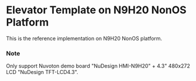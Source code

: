 # Elevator Template on N9H20 NonOS Platform

This is the reference implementation on N9H20 NonOS platform.

### Note

Only support Nuvoton demo board "NuDesign HMI-N9H20" + 4.3" 480x272 LCD "NuDesign TFT-LCD4.3".
